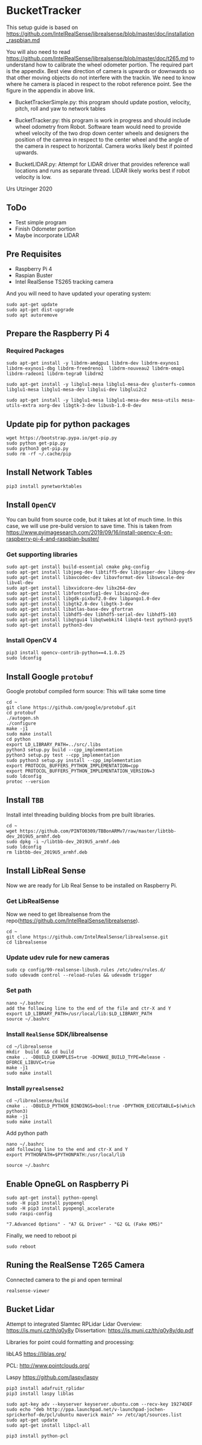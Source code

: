 # BucketTracker

This setup guide is based on https://github.com/IntelRealSense/librealsense/blob/master/doc/installation_raspbian.md

You will also need to read 
https://github.com/IntelRealSense/librealsense/blob/master/doc/t265.md
to understand how to calibrate the wheel odometer portion. The required part is the appendix. Best view direction of camera is upwards or downwards so that other moving objects do not interfere with the trackin. We need to know where he camera is placed in respect to the robot reference point. See the figure in the appendix in above link.

- BucketTrackerSimple.py: this program should update postion, velocity, pitch, roll and yaw to network tables

- BucketTracker.py: this program is work in progress and should include wheel odometry from Robot. Software team would need to provide wheel velocity of the two drop down center wheels and designers the position of the camrea in respect to the center wheel and the angle of the camera in respect to horizontal. Camera works likely best if pointed upwards. 

- BucketLIDAR.py: Attempt for LIDAR driver that provides reference wall locations and runs as separate thread. LIDAR likely works best if robot velocity is low.

Urs Utzinger 2020

## ToDo
- Test simple program
- Finish Odometer portion
- Maybe incorporate LIDAR

## Pre Requisites
- Raspberry Pi 4
- Raspian Buster
- Intel RealSense TS265 tracking camera

And you will need to have updated your operating system:
```
sudo apt-get update
sudo apt-get dist-upgrade
sudo apt autoremove
```

## Prepare the Raspberry Pi 4

### Required Packages
```
sudo apt-get install -y libdrm-amdgpu1 libdrm-dev libdrm-exynos1 libdrm-exynos1-dbg libdrm-freedreno1  libdrm-nouveau2 libdrm-omap1 libdrm-radeon1 libdrm-tegra0 libdrm2

sudo apt-get install -y libglu1-mesa libglu1-mesa-dev glusterfs-common libglu1-mesa libglu1-mesa-dev libglui-dev libglui2c2

sudo apt-get install -y libglu1-mesa libglu1-mesa-dev mesa-utils mesa-utils-extra xorg-dev libgtk-3-dev libusb-1.0-0-dev
```

## Update pip for python packages
```
wget https://bootstrap.pypa.io/get-pip.py
sudo python get-pip.py
sudo python3 get-pip.py
sudo rm -rf ~/.cache/pip
```

## Install Network Tables
```
pip3 install pynetworktables
```

## Install `OpenCV`
You can build from source code, but it takes at lot of much time. In this case, we will use pre-build version to save time.
This is taken from https://www.pyimagesearch.com/2019/09/16/install-opencv-4-on-raspberry-pi-4-and-raspbian-buster/

### Get supporting libraries
```
sudo apt-get install build-essential cmake pkg-config
sudo apt-get install libjpeg-dev libtiff5-dev libjasper-dev libpng-dev
sudo apt-get install libavcodec-dev libavformat-dev libswscale-dev libv4l-dev
sudo apt-get install libxvidcore-dev libx264-dev
sudo apt-get install libfontconfig1-dev libcairo2-dev
sudo apt-get install libgdk-pixbuf2.0-dev libpango1.0-dev
sudo apt-get install libgtk2.0-dev libgtk-3-dev
sudo apt-get install libatlas-base-dev gfortran
sudo apt-get install libhdf5-dev libhdf5-serial-dev libhdf5-103
sudo apt-get install libqtgui4 libqtwebkit4 libqt4-test python3-pyqt5
sudo apt-get install python3-dev
```

### Install OpenCV 4
```
pip3 install opencv-contrib-python==4.1.0.25
sudo ldconfig
```

## Install  Google `protobuf`
Google protobuf compiled form source: This will take some time

```
cd ~
git clone https://github.com/google/protobuf.git
cd protobuf
./autogen.sh
./configure
make -j1
sudo make install
cd python
export LD_LIBRARY_PATH=../src/.libs
python3 setup.py build --cpp_implementation 
python3 setup.py test --cpp_implementation
sudo python3 setup.py install --cpp_implementation
export PROTOCOL_BUFFERS_PYTHON_IMPLEMENTATION=cpp
export PROTOCOL_BUFFERS_PYTHON_IMPLEMENTATION_VERSION=3
sudo ldconfig
protoc --version
```

## Install `TBB`
Install intel threading building blocks from pre built libraries.

```
cd ~
wget https://github.com/PINTO0309/TBBonARMv7/raw/master/libtbb-dev_2019U5_armhf.deb
sudo dpkg -i ~/libtbb-dev_2019U5_armhf.deb
sudo ldconfig
rm libtbb-dev_2019U5_armhf.deb
```

## Install LibReal Sense
Now we are ready for Lib Real Sense to be installed on Raspberry Pi.

### Get LibRealSense
Now we need to get librealsense from the repo(https://github.com/IntelRealSense/librealsense).
```
cd ~
git clone https://github.com/IntelRealSense/librealsense.git
cd librealsense
```

### Update udev rule for new cameras
```
sudo cp config/99-realsense-libusb.rules /etc/udev/rules.d/ 
sudo udevadm control --reload-rules && udevadm trigger 

```

### Set path
```
nano ~/.bashrc
add the following line to the end of the file and ctr-X and Y
export LD_LIBRARY_PATH=/usr/local/lib:$LD_LIBRARY_PATH
source ~/.bashrc
```

### Install `RealSense` SDK/librealsense
```
cd ~/librealsense
mkdir  build  && cd build
cmake .. -DBUILD_EXAMPLES=true -DCMAKE_BUILD_TYPE=Release -DFORCE_LIBUVC=true
make -j1
sudo make install
```

### Install `pyrealsense2`
```
cd ~/librealsense/build
cmake .. -DBUILD_PYTHON_BINDINGS=bool:true -DPYTHON_EXECUTABLE=$(which python3)
make -j1
sudo make install
```

Add python path
```
nano ~/.bashrc
add following line to the end and ctr-X and Y
export PYTHONPATH=$PYTHONPATH:/usr/local/lib

source ~/.bashrc
```

## Enable OpneGL on Raspberry Pi
```
sudo apt-get install python-opengl
sudo -H pip3 install pyopengl
sudo -H pip3 install pyopengl_accelerate
sudo raspi-config

"7.Advanced Options" - "A7 GL Driver" - "G2 GL (Fake KMS)"
```

Finally, we  need to reboot pi
```
sudo reboot
```

## Runing the RealSense T265 Camera
Connected camera to the pi and open terminal
```
realsense-viewer
```

## Bucket Lidar
Attempt to integrated Slamtec RPLidar
Lidar Overview: https://is.muni.cz/th/q0y8y
Dissertation: https://is.muni.cz/th/q0y8y/dp.pdf

Libraries for point could formatting and processing:

libLAS https://liblas.org/

PCL: http://www.pointclouds.org/

Laspy https://github.com/laspy/laspy

```
pip3 install adafruit_rplidar
pip3 install laspy liblas

sudo apt-key adv --keyserver keyserver.ubuntu.com --recv-key 19274DEF
sudo echo "deb http://ppa.launchpad.net/v-launchpad-jochen-sprickerhof-de/pcl/ubuntu maverick main" >> /etc/apt/sources.list
sudo apt-get update
sudo apt-get install libpcl-all

pip3 install python-pcl
```

